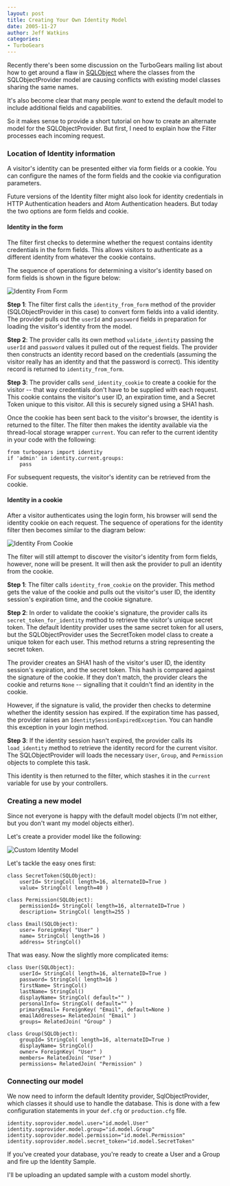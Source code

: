 ```yaml
---
layout: post
title: Creating Your Own Identity Model
date: 2005-11-27
author: Jeff Watkins
categories:
- TurboGears
---
```


Recently there's been some discussion on the TurboGears mailing list about how to get around a flaw in [SQLObject](http://sqlobject.org) where the classes from the SQLObjectProvider model are causing conflicts with existing model classes sharing the same names.

It's also become clear that many people *want* to extend the default model to include additional fields and capabilities.

So it makes sense to provide a short tutorial on how to create an alternate model for the SQLObjectProvider. But first, I need to explain how the Filter processes each incoming request.

<!--more-->

### Location of Identity information ###

A visitor's identity can be presented either via form fields or a cookie. You can configure the names of the form fields and the cookie via configuration parameters.

Future versions of the Identity filter might also look for identity credentials in HTTP Authentication headers and Atom Authentication headers. But today the two options are form fields and cookie.

#### Identity in the form ####

The filter first checks to determine whether the request contains identity credentials in the form fields. This allows visitors to authenticate as a different identity from whatever the cookie contains.

The sequence of operations for determining a visitor's identity based on form fields is shown in the figure below:

<div class="figure"><img src="http://newburyportion.com/photos/identity-from-form.png" alt="Identity From Form"/></div>

**Step 1**: The filter first calls the `identity_from_form` method of the provider (SQLObjectProvider in this case) to convert form fields into a valid identity. The provider pulls out the `userId` and `password` fields in preparation for loading the visitor's identity from the model.

**Step 2**: The provider calls its own method `validate_identity` passing the `userId` and `password` values it pulled out of the request fields. The provider then constructs an identity record based on the credentials (assuming the visitor really has an identity and that the password is correct). This identity record is returned to `identity_from_form`.

**Step 3**: The provider calls `send_identity_cookie` to create a cookie for the visitor -- that way credentials don't have to be supplied with each request. This cookie contains the visitor's user ID, an expiration time, and a Secret Token unique to this visitor. All this is securely signed using a SHA1 hash.

Once the cookie has been sent back to the visitor's browser, the identity is returned to the filter. The filter then makes the identity available via the thread-local storage wrapper `current`. You can refer to the current identity in your code with the following:

	from turbogears import identity
	if 'admin' in identity.current.groups:
		pass

For subsequent requests, the visitor's identity can be retrieved from the cookie.

#### Identity in a cookie ####

After a visitor authenticates using the login form, his browser will send the identity cookie on each request. The sequence of operations for the identity filter then becomes similar to the diagram below:

<div class="figure"><img src="http://newburyportion.com/photos/identity-from-cookie.png" alt="Identity From Cookie"/></div>

The filter will still attempt to discover the visitor's identity from form fields, however, none will be present. It will then ask the provider to pull an identity from the cookie.

**Step 1**: The filter calls `identity_from_cookie` on the provider. This method gets the value of the cookie and pulls out the visitor's user ID, the identity session's expiration time, and the cookie signature.

**Step 2**: In order to validate the cookie's signature, the provider calls its `secret_token_for_identity` method to retrieve the visitor's unique secret token. The default Identity provider uses the same secret token for all users, but the SQLObjectProvider uses the SecretToken model class to create a unique token for each user. This method returns a string representing the secret token.

The provider creates an SHA1 hash of the visitor's user ID, the identity session's expiration, and the secret token. This hash is compared against the signature of the cookie. If they don't match, the provider clears the cookie and returns `None` -- signalling that it couldn't find an identity in the cookie.

However, if the signature is valid, the provider then checks to determine whether the identity session has expired. If the expiration time has passed, the provider raises an `IdentitySessionExpiredException`. You can handle this exception in your login method.

**Step 3**: If the identity session hasn't expired, the provider calls its `load_identity` method to retrieve the identity record for the current visitor. The SQLObjectProvider will loads the necessary `User`, `Group`, and `Permission` objects to complete this task.

This identity is then returned to the filter, which stashes it in the `current` variable for use by your controllers.

### Creating a new model ###

Since not everyone is happy with the default model objects (I'm not either, but you don't want my model objects either).

Let's create a provider model like the following:

<div class="figure"><img src="http://newburyportion.com/photos/identity-howto-model.png" alt="Custom Identity Model"/></div>

Let's tackle the easy ones first:

    class SecretToken(SQLObject):
        userId= StringCol( length=16, alternateID=True )
        value= StringCol( length=40 )

    class Permission(SQLObject):
        permissionId= StringCol( length=16, alternateID=True )
        description= StringCol( length=255 )

    class Email(SQLObject):
        user= ForeignKey( "User" )
        name= StringCol( length=16 )
        address= StringCol()
    
That was easy. Now the slightly more complicated items:

    class User(SQLObject):
        userId= StringCol( length=16, alternateID=True )
        password= StringCol( length=16 )
        firstName= StringCol()
        lastName= StringCol()
        displayName= StringCol( default="" )
        personalInfo= StringCol( default="" )
        primaryEmail= ForeignKey( "Email", default=None )
        emailAddresses= RelatedJoin( "Email" )
        groups= RelatedJoin( "Group" )

    class Group(SQLObject):
        groupId= StringCol( length=16, alternateID=True )
        displayName= StringCol()
        owner= ForeignKey( "User" )
        members= RelatedJoin( "User" )
        permissions= RelatedJoin( "Permission" )

### Connecting our model ###

We now need to inform the default Identity provider, SqlObjectProvider, which classes it should use to handle the database. This is done with a few configuration statements in your `def.cfg` or `production.cfg` file.

    identity.soprovider.model.user="id.model.User"
    identity.soprovider.model.group="id.model.Group"
    identity.soprovider.model.permission="id.model.Permission"
    identity.soprovider.model.secret_token="id.model.SecretToken"

If you've created your database, you're ready to create a User and a Group and fire up the Identity Sample.

I'll be uploading an updated sample with a custom model shortly.